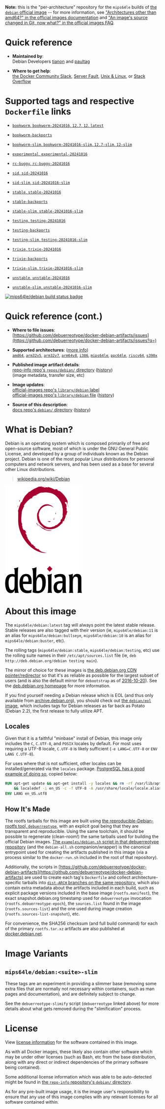 <!--

********************************************************************************

WARNING:

    DO NOT EDIT "debian/README.md"

    IT IS AUTO-GENERATED

    (from the other files in "debian/" combined with a set of templates)

********************************************************************************

-->

**Note:** this is the "per-architecture" repository for the `mips64le` builds of [the `debian` official image](https://hub.docker.com/_/debian) -- for more information, see ["Architectures other than amd64?" in the official images documentation](https://github.com/docker-library/official-images#architectures-other-than-amd64) and ["An image's source changed in Git, now what?" in the official images FAQ](https://github.com/docker-library/faq#an-images-source-changed-in-git-now-what).

# Quick reference

-	**Maintained by**:  
	Debian Developers [tianon](https://qa.debian.org/developer.php?login=tianon) and [paultag](https://qa.debian.org/developer.php?login=paultag)

-	**Where to get help**:  
	[the Docker Community Slack](https://dockr.ly/comm-slack), [Server Fault](https://serverfault.com/help/on-topic), [Unix & Linux](https://unix.stackexchange.com/help/on-topic), or [Stack Overflow](https://stackoverflow.com/help/on-topic)

# Supported tags and respective `Dockerfile` links

-	[`bookworm`, `bookworm-20241016`, `12.7`, `12`, `latest`](https://github.com/debuerreotype/docker-debian-artifacts/blob/002faf7238c4d88257236b494866a460fff8bc0f/bookworm/Dockerfile)

-	[`bookworm-backports`](https://github.com/debuerreotype/docker-debian-artifacts/blob/002faf7238c4d88257236b494866a460fff8bc0f/bookworm/backports/Dockerfile)

-	[`bookworm-slim`, `bookworm-20241016-slim`, `12.7-slim`, `12-slim`](https://github.com/debuerreotype/docker-debian-artifacts/blob/002faf7238c4d88257236b494866a460fff8bc0f/bookworm/slim/Dockerfile)

-	[`experimental`, `experimental-20241016`](https://github.com/debuerreotype/docker-debian-artifacts/blob/002faf7238c4d88257236b494866a460fff8bc0f/experimental/Dockerfile)

-	[`rc-buggy`, `rc-buggy-20241016`](https://github.com/debuerreotype/docker-debian-artifacts/blob/002faf7238c4d88257236b494866a460fff8bc0f/rc-buggy/Dockerfile)

-	[`sid`, `sid-20241016`](https://github.com/debuerreotype/docker-debian-artifacts/blob/002faf7238c4d88257236b494866a460fff8bc0f/sid/Dockerfile)

-	[`sid-slim`, `sid-20241016-slim`](https://github.com/debuerreotype/docker-debian-artifacts/blob/002faf7238c4d88257236b494866a460fff8bc0f/sid/slim/Dockerfile)

-	[`stable`, `stable-20241016`](https://github.com/debuerreotype/docker-debian-artifacts/blob/002faf7238c4d88257236b494866a460fff8bc0f/stable/Dockerfile)

-	[`stable-backports`](https://github.com/debuerreotype/docker-debian-artifacts/blob/002faf7238c4d88257236b494866a460fff8bc0f/stable/backports/Dockerfile)

-	[`stable-slim`, `stable-20241016-slim`](https://github.com/debuerreotype/docker-debian-artifacts/blob/002faf7238c4d88257236b494866a460fff8bc0f/stable/slim/Dockerfile)

-	[`testing`, `testing-20241016`](https://github.com/debuerreotype/docker-debian-artifacts/blob/002faf7238c4d88257236b494866a460fff8bc0f/testing/Dockerfile)

-	[`testing-backports`](https://github.com/debuerreotype/docker-debian-artifacts/blob/002faf7238c4d88257236b494866a460fff8bc0f/testing/backports/Dockerfile)

-	[`testing-slim`, `testing-20241016-slim`](https://github.com/debuerreotype/docker-debian-artifacts/blob/002faf7238c4d88257236b494866a460fff8bc0f/testing/slim/Dockerfile)

-	[`trixie`, `trixie-20241016`](https://github.com/debuerreotype/docker-debian-artifacts/blob/002faf7238c4d88257236b494866a460fff8bc0f/trixie/Dockerfile)

-	[`trixie-backports`](https://github.com/debuerreotype/docker-debian-artifacts/blob/002faf7238c4d88257236b494866a460fff8bc0f/trixie/backports/Dockerfile)

-	[`trixie-slim`, `trixie-20241016-slim`](https://github.com/debuerreotype/docker-debian-artifacts/blob/002faf7238c4d88257236b494866a460fff8bc0f/trixie/slim/Dockerfile)

-	[`unstable`, `unstable-20241016`](https://github.com/debuerreotype/docker-debian-artifacts/blob/002faf7238c4d88257236b494866a460fff8bc0f/unstable/Dockerfile)

-	[`unstable-slim`, `unstable-20241016-slim`](https://github.com/debuerreotype/docker-debian-artifacts/blob/002faf7238c4d88257236b494866a460fff8bc0f/unstable/slim/Dockerfile)

[![mips64le/debian build status badge](https://img.shields.io/jenkins/s/https/doi-janky.infosiftr.net/job/multiarch/job/mips64le/job/debian.svg?label=mips64le/debian%20%20build%20job)](https://doi-janky.infosiftr.net/job/multiarch/job/mips64le/job/debian/)

# Quick reference (cont.)

-	**Where to file issues**:  
	[https://github.com/debuerreotype/docker-debian-artifacts/issues](https://github.com/debuerreotype/docker-debian-artifacts/issues?q=)

-	**Supported architectures**: ([more info](https://github.com/docker-library/official-images#architectures-other-than-amd64))  
	[`amd64`](https://hub.docker.com/r/amd64/debian/), [`arm32v5`](https://hub.docker.com/r/arm32v5/debian/), [`arm32v7`](https://hub.docker.com/r/arm32v7/debian/), [`arm64v8`](https://hub.docker.com/r/arm64v8/debian/), [`i386`](https://hub.docker.com/r/i386/debian/), [`mips64le`](https://hub.docker.com/r/mips64le/debian/), [`ppc64le`](https://hub.docker.com/r/ppc64le/debian/), [`riscv64`](https://hub.docker.com/r/riscv64/debian/), [`s390x`](https://hub.docker.com/r/s390x/debian/)

-	**Published image artifact details**:  
	[repo-info repo's `repos/debian/` directory](https://github.com/docker-library/repo-info/blob/master/repos/debian) ([history](https://github.com/docker-library/repo-info/commits/master/repos/debian))  
	(image metadata, transfer size, etc)

-	**Image updates**:  
	[official-images repo's `library/debian` label](https://github.com/docker-library/official-images/issues?q=label%3Alibrary%2Fdebian)  
	[official-images repo's `library/debian` file](https://github.com/docker-library/official-images/blob/master/library/debian) ([history](https://github.com/docker-library/official-images/commits/master/library/debian))

-	**Source of this description**:  
	[docs repo's `debian/` directory](https://github.com/docker-library/docs/tree/master/debian) ([history](https://github.com/docker-library/docs/commits/master/debian))

# What is Debian?

Debian is an operating system which is composed primarily of free and open-source software, most of which is under the GNU General Public License, and developed by a group of individuals known as the Debian project. Debian is one of the most popular Linux distributions for personal computers and network servers, and has been used as a base for several other Linux distributions.

> [wikipedia.org/wiki/Debian](https://en.wikipedia.org/wiki/Debian)

![logo](https://raw.githubusercontent.com/docker-library/docs/b449be7df57e9ed9086bb5821bfb5d6cdc5d67a4/debian/logo.png)

# About this image

The `mips64le/debian:latest` tag will always point the latest stable release. Stable releases are also tagged with their version (ie, `mips64le/debian:11` is an alias for `mips64le/debian:bullseye`, `mips64le/debian:10` is an alias for `mips64le/debian:buster`, etc).

The rolling tags (`mips64le/debian:stable`, `mips64le/debian:testing`, etc) use the rolling suite names in their `/etc/apt/sources.list` file (ie, `deb http://deb.debian.org/debian testing main`).

The mirror of choice for these images is [the deb.debian.org CDN pointer/redirector](https://deb.debian.org) so that it's as reliable as possible for the largest subset of users (and is also the default mirror for `debootstrap` as of [2016-10-20](https://anonscm.debian.org/cgit/d-i/debootstrap.git/commit/?id=9e8bc60ad1ccf3a25ce7890526b70059f3e770de)). See the [deb.debian.org homepage](https://deb.debian.org) for more information.

If you find yourself needing a Debian release which is EOL (and thus only available from [archive.debian.org](http://archive.debian.org)), you should check out [the `debian/eol` image](https://hub.docker.com/r/debian/eol/), which includes tags for Debian releases as far back as Potato (Debian 2.2), the first release to fully utilize APT.

## Locales

Given that it is a faithful "minbase" install of Debian, this image only includes the `C`, `C.UTF-8`, and `POSIX` locales by default. For most uses requiring a UTF-8 locale, `C.UTF-8` is likely sufficient (`-e LANG=C.UTF-8` or `ENV LANG C.UTF-8`).

For uses where that is not sufficient, other locales can be installed/generated via the `locales` package. [PostgreSQL has a good example of doing so](https://github.com/docker-library/postgres/blob/69bc540ecfffecce72d49fa7e4a46680350037f9/9.6/Dockerfile#L21-L24), copied below:

```dockerfile
RUN apt-get update && apt-get install -y locales && rm -rf /var/lib/apt/lists/* \
	&& localedef -i en_US -c -f UTF-8 -A /usr/share/locale/locale.alias en_US.UTF-8
ENV LANG en_US.utf8
```

## How It's Made

The rootfs tarballs for this image are built using [the reproducible-Debian-rootfs tool, `debuerreotype`](https://github.com/debuerreotype/debuerreotype), with an explicit goal being that they are transparent and reproducible. Using the same toolchain, it should be possible to regenerate (clean-room!) the same tarballs used for building the official Debian images. [The `examples/debian.sh` script in that debuerreotype repository](https://github.com/debuerreotype/debuerreotype/blob/master/examples/debian.sh) (and the `debian-all.sh` companion/wrapper) is the canonical entrypoint used for creating the artifacts published in this image (via a process similar to the `docker-run.sh` included in the root of that repository).

Additionally, the scripts in [https://github.com/debuerreotype/docker-debian-artifacts](https://github.com/debuerreotype/docker-debian-artifacts) are used to create each tag's `Dockerfile` and collect architecture-specific tarballs into [`dist-ARCH` branches on the same repository](https://github.com/debuerreotype/docker-debian-artifacts/branches), which also contain extra metadata about the artifacts included in each build, such as explicit package versions included in the base image (`rootfs.manifest`), the exact snapshot.debian.org timestamp used for `debuerreotype` invocation (`rootfs.debuerreotype-epoch`), the `sources.list` found in the image (`rootfs.sources-list`) and the one used during image creation (`rootfs.sources-list-snapshot`), etc.

For convenience, the SHA256 checksum (and full build command) for each of the primary `rootfs.tar.xz` artifacts are also published at [docker.debian.net](https://docker.debian.net/).

# Image Variants

## `mips64le/debian:<suite>-slim`

These tags are an experiment in providing a slimmer base (removing some extra files that are normally not necessary within containers, such as man pages and documentation), and are definitely subject to change.

See the `debuerreotype-slimify` script (`debuerreotype` linked above) for more details about what gets removed during the "slimification" process.

# License

View [license information](https://www.debian.org/social_contract#guidelines) for the software contained in this image.

As with all Docker images, these likely also contain other software which may be under other licenses (such as Bash, etc from the base distribution, along with any direct or indirect dependencies of the primary software being contained).

Some additional license information which was able to be auto-detected might be found in [the `repo-info` repository's `debian/` directory](https://github.com/docker-library/repo-info/tree/master/repos/debian).

As for any pre-built image usage, it is the image user's responsibility to ensure that any use of this image complies with any relevant licenses for all software contained within.
